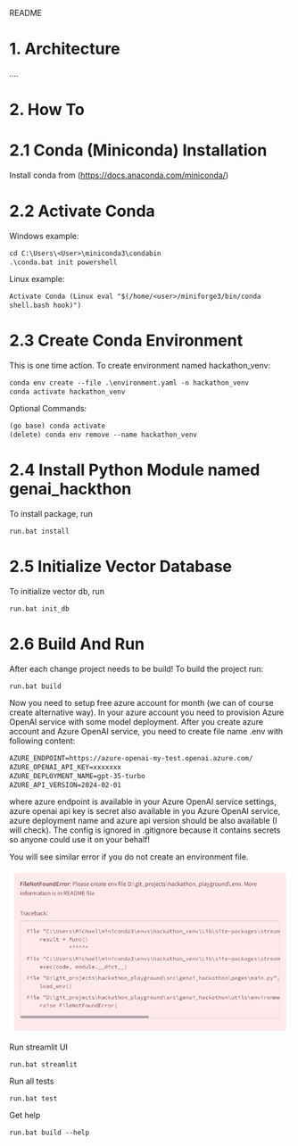 README


# 1. Architecture

....

# 2. How To

# 2.1 Conda (Miniconda) Installation

Install conda from (https://docs.anaconda.com/miniconda/)

# 2.2 Activate Conda

Windows example:
```
cd C:\Users\<User>\miniconda3\condabin
.\conda.bat init powershell
```

Linux example:
```
Activate Conda (Linux eval "$(/home/<user>/miniforge3/bin/conda shell.bash hook)")
```

# 2.3 Create Conda Environment

This is one time action. To create environment named hackathon_venv:
```
conda env create --file .\environment.yaml -n hackathon_venv
conda activate hackathon_venv
```

Optional Commands:
```
(go base) conda activate
(delete) conda env remove --name hackathon_venv
```

# 2.4 Install Python Module named genai_hackthon

To install package, run 
```
run.bat install
```

# 2.5 Initialize Vector Database

To initialize vector db, run 
```
run.bat init_db
```

# 2.6 Build And Run

After each change project needs to be build! To build the project run:
```
run.bat build
```

Now you need to setup free azure account for month (we can of course create alternative way).
In your azure account you need to provision Azure OpenAI service with some model deployment.
After you create azure account and Azure OpenAI service, you need to create file name .env with following content:
 
```
AZURE_ENDPOINT=https://azure-openai-my-test.openai.azure.com/
AZURE_OPENAI_API_KEY=xxxxxxx
AZURE_DEPLOYMENT_NAME=gpt-35-turbo
AZURE_API_VERSION=2024-02-01
```

where azure endpoint is available in your Azure OpenAI service settings, azure openai api key is secret also available in you Azure OpenAI service, azure deployment name and azure api version should be also available (I will check).
The config is ignored in .gitignore because it contains secrets so anyone could use it on your behalf!


You will see similar error if you do not create an environment file.

![Example of missing env configuration file](./assets/missingEnvFile.png)



Run streamlit UI

```
run.bat streamlit
```

Run all tests

```
run.bat test
```

Get help

```
run.bat build --help
```
